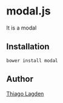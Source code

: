 modal.js
=========

It is a modal

## Installation

    bower install modal

## Author

[Thiago Lagden](http://lagden.in)
